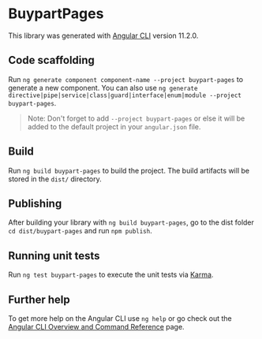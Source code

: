 # BuypartPages

This library was generated with [Angular CLI](https://github.com/angular/angular-cli) version 11.2.0.

## Code scaffolding

Run `ng generate component component-name --project buypart-pages` to generate a new component. You can also use `ng generate directive|pipe|service|class|guard|interface|enum|module --project buypart-pages`.
> Note: Don't forget to add `--project buypart-pages` or else it will be added to the default project in your `angular.json` file. 

## Build

Run `ng build buypart-pages` to build the project. The build artifacts will be stored in the `dist/` directory.

## Publishing

After building your library with `ng build buypart-pages`, go to the dist folder `cd dist/buypart-pages` and run `npm publish`.

## Running unit tests

Run `ng test buypart-pages` to execute the unit tests via [Karma](https://karma-runner.github.io).

## Further help

To get more help on the Angular CLI use `ng help` or go check out the [Angular CLI Overview and Command Reference](https://angular.io/cli) page.

